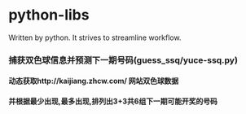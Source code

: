 # python-libs
Written by python. It strives to streamline workflow.

### 捕获双色球信息并预测下一期号码(guess_ssq/yuce-ssq.py)
#### 动态获取http://kaijiang.zhcw.com/ 网站双色球数据
#### 并根据最少出现,最多出现,排列出3+3共6组下一期可能开奖的号码